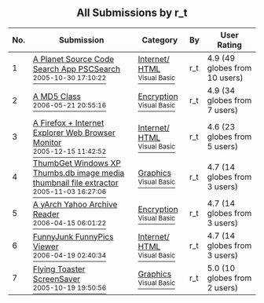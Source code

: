 ﻿<div align="center">

## All Submissions by r\_t

</div>

No.  | Submission | Category | By   | User Rating
---- | ---------- | -------- | ---- | -----------
1 | [A Planet Source Code Search App PSCSearch<br /><sup>2005-10-30 17:10:22</sup>](https://github.com/Planet-Source-Code/r-t-a-planet-source-code-search-app-pscsearch__1-63076) | [Internet/ HTML<br /><sup>Visual Basic</sup>](../ByCategory/internet-html__1-34.md) | r\_t | 4.9 (49 globes from 10 users)
2 | [A MD5 Class<br /><sup>2006-05-21 20:55:16</sup>](https://github.com/Planet-Source-Code/r-t-a-md5-class__1-65445) | [Encryption<br /><sup>Visual Basic</sup>](../ByCategory/encryption__1-48.md) | r\_t | 4.9 (34 globes from 7 users)
3 | [A Firefox \+ Internet Explorer Web Browser Monitor<br /><sup>2005-12-15 11:42:52</sup>](https://github.com/Planet-Source-Code/r-t-a-firefox-internet-explorer-web-browser-monitor__1-63658) | [Internet/ HTML<br /><sup>Visual Basic</sup>](../ByCategory/internet-html__1-34.md) | r\_t | 4.6 (23 globes from 5 users)
4 | [ThumbGet Windows XP Thumbs\.db image media thumbnail file extractor<br /><sup>2005-11-03 16:27:06</sup>](https://github.com/Planet-Source-Code/r-t-thumbget-windows-xp-thumbs-db-image-media-thumbnail-file-extractor__1-63142) | [Graphics<br /><sup>Visual Basic</sup>](../ByCategory/graphics__1-46.md) | r\_t | 4.7 (14 globes from 3 users)
5 | [A yArch Yahoo Archive Reader<br /><sup>2006-04-15 06:01:22</sup>](https://github.com/Planet-Source-Code/r-t-a-yarch-yahoo-archive-reader__1-65018) | [Encryption<br /><sup>Visual Basic</sup>](../ByCategory/encryption__1-48.md) | r\_t | 4.7 (14 globes from 3 users)
6 | [FunnyJunk FunnyPics Viewer<br /><sup>2006-04-19 02:40:34</sup>](https://github.com/Planet-Source-Code/r-t-funnyjunk-funnypics-viewer__1-65105) | [Internet/ HTML<br /><sup>Visual Basic</sup>](../ByCategory/internet-html__1-34.md) | r\_t | 4.7 (14 globes from 3 users)
7 | [Flying Toaster ScreenSaver<br /><sup>2005-10-19 19:50:56</sup>](https://github.com/Planet-Source-Code/r-t-flying-toaster-screensaver__1-62956) | [Graphics<br /><sup>Visual Basic</sup>](../ByCategory/graphics__1-46.md) | r\_t | 5.0 (10 globes from 2 users)
